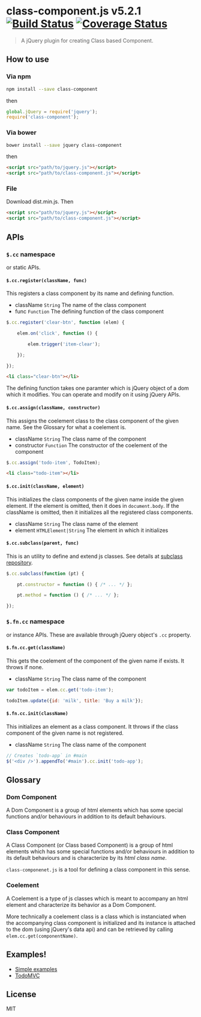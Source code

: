 # class-component.js v5.2.1 [![Build Status](https://travis-ci.org/kt3k/class-component.svg?branch=master)](https://travis-ci.org/kt3k/class-component) [![Coverage Status](https://coveralls.io/repos/kt3k/class-component/badge.svg?branch=master&service=github)](https://coveralls.io/github/kt3k/class-component?branch=master)

> A jQuery plugin for creating Class based Component.

## How to use

### Via npm

```sh
npm install --save class-component
```

then

```js
global.jQuery = require('jquery');
require('class-component');
```

### Via bower

```sh
bower install --save jquery class-component
```

then

```html
<script src="path/to/jquery.js"></script>
<script src="path/to/class-component.js"></script>
```

### File

Download dist.min.js. Then

```html
<script src="path/to/jquery.js"></script>
<script src="path/to/class-component.js"></script>
```

## APIs

### `$.cc` namespace

or static APIs.

#### `$.cc.register(className, func)`

This registers a class component by its name and defining function.

- className `String` The name of the class component
- func `Function` The defining function of the class component

```js
$.cc.register('clear-btn', function (elem) {

    elem.on('click', function () {

        elem.trigger('item-clear');

    });

});
```

```html
<li class="clear-btn"></li>
```

The defining function takes one paramter which is jQuery object of a dom which it modifies. You can operate and modify on it using jQuery APIs.

#### `$.cc.assign(className, constructor)`

This assigns the coelement class to the class component of the given name. See the Glossary for what a coelement is.

- className `String` The class name of the component
- constructor `Function` The constructor of the coelement of the component

```js
$.cc.assign('todo-item', TodoItem);
```

```html
<li class="todo-item"></li>
```

#### `$.cc.init(className, element)`

This initializes the class components of the given name inside the given element. If the element is omitted, then it does in `document.body`. If the className is omitted, then it initializes all the registered class components.

- className `String` The class name of the element
- element `HTMLElement|String` The element in which it initializes

#### `$.cc.subclass(parent, func)`

This is an utility to define and extend js classes. See details at [subclass repository](https://github.com/kt3k/subclass).

```js
$.cc.subclass(function (pt) {

    pt.constructor = function () { /* ... */ };

    pt.method = function () { /* ... */ };

});
```

### `$.fn.cc` namespace

or instance APIs. These are available through jQuery object's `.cc` property.

#### `$.fn.cc.get(className)`

This gets the coelement of the component of the given name if exists. It throws if none.

- className `String` The class name of the component

```js
var todoItem = elem.cc.get('todo-item');

todoItem.update({id: 'milk', title: 'Buy a milk'});
```

#### `$.fn.cc.init(className)`

This initializes an element as a class component. It throws if the class component of the given name is not registered.

- className `String` The class name of the component

```js
// Creates `todo-app` in #main
$('<div />').appendTo('#main').cc.init('todo-app');
```

## Glossary

### Dom Component

A Dom Component is a group of html elements which has some special functions and/or behaviours in addition to its default behaviours.

### Class Component

A Class Component (or Class based Component) is a group of html elements which has some special functions and/or behaviours in addition to its default behaviours and is characterize by its *html class name*.

`class-componenet.js` is a tool for defining a class component in this sense.

### Coelement

A Coelement is a type of js classes which is meant to accompany an html element and characterize its behavior as a Dom Component.

More technically a coelement class is a class which is instanciated when the accompanying class component is initialized and its instance is attached to the dom (using jQuery's data api) and can be retrieved by calling `elem.cc.get(componentName)`.

## Examples!

- [Simple examples](https://github.com/kt3k/class-component/EXAMPLE.md)
- [TodoMVC](https://github.com/kt3k/class-component-todomvc)

## License

MIT
